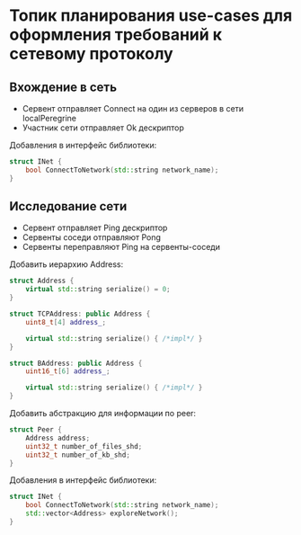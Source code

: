 # Топик планирования use-cases для оформления требований к сетевому протоколу

## Вхождение в сеть

- Сервент отправляет Connect на один из серверов в сети localPeregrine
- Участник сети отправляет Ok дескриптор

Добавления в интерфейс библиотеки:
```C++
struct INet {
    bool ConnectToNetwork(std::string network_name);
}
```

## Исследование сети

- Сервент отправляет Ping дескриптор
- Сервенты соседи отправляют Pong 
- Сервенты переправляют Ping на сервенты-соседи

Добавить иерархию Address:
```C++
struct Address {
    virtual std::string serialize() = 0;
}

struct TCPAddress: public Address {
    uint8_t[4] address_;

    virtual std::string serialize() { /*impl*/ }
}

struct BAddress: public Address {
    uint16_t[6] address_;

    virtual std::string serialize() { /*impl*/ }
}
```

Добавить абстракцию для информации по peer:
```C++
struct Peer {
    Address address;
    uint32_t number_of_files_shd;
    uint32_t number_of_kb_shd;
}
```

Добавления в интерфейс библиотеки:
```C++
struct INet {
    bool ConnectToNetwork(std::string network_name);
    std::vector<Address> exploreNetwork();
}
```